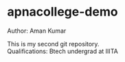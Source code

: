 # apnacollege-demo
Author: Aman Kumar
<br>

This is my second git repository.
<br>
Qualifications: Btech undergrad at IIITA
